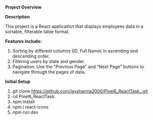 **Project Overview**

**Description**

   This project is a React application that displays employees data in a sortable, filterable table format.
   
**Features include:**

 1. Sorting by different columns (ID, Full Name) in ascending and descending order.
 2. Filtering users by state and gender.
 3. Pagination: Use the "Previous Page" and "Next Page" buttons to navigate through the pages of data.

**Initial Setup**

1. git clone https://github.com/jaysharma2000/Pixel6_ReactTask_.git
2. cd Pixel6_ReactTask.
3. npm install
4. npm i react-icons
5. npm run dev


       
